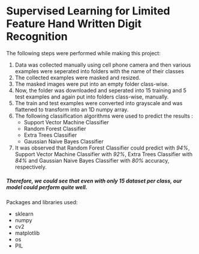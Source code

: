 # Supervised Learning for Limited Feature Hand Written Digit Recognition

The following steps were performed while making this project:

1. Data was collected manually using cell phone camera and then various examples were seperated into folders with the name of their classes
2. The collected examples were masked and resized.
3. The masked images were put into an empty folder class-wise.
4. Now, the folder was downloaded and seperated into 15 training and 5 test examples and again put into folders class-wise, manually.
5. The train and test examples were converted into grayscale and was flattened to transform into an 1D numpy array.
6. The following classification algorithms were used to predict the results :
    * Support Vector Machine Classifier
    * Random Forest Classifier
    * Extra Trees Classifier
    * Gaussian Naive Bayes Classifier 
7. It was observed that Random Forest Classifier could predict with *94%*, Support Vector Machine Classifier with *92%*, Extra Trees Classifier with *84%* and Gaussian Naive Bayes Classifier with *80%* accuracy, respectively.

##### Therefore, we could see that even with only 15 dataset per class, our model could perform quite well.

Packages and libraries used:
* sklearn
* numpy
* cv2
* matplotlib
* os
* PIL
